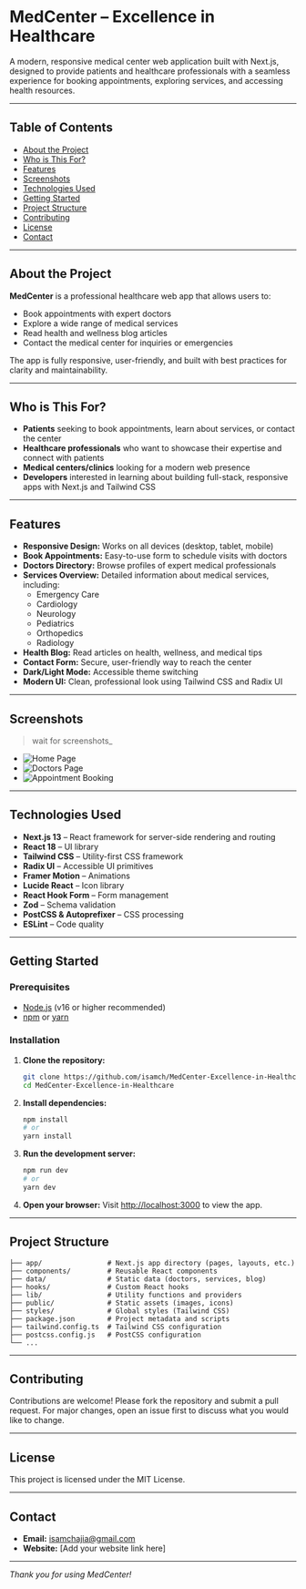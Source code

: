 # MedCenter – Excellence in Healthcare

A modern, responsive medical center web application built with Next.js, designed to provide patients and healthcare professionals with a seamless experience for booking appointments, exploring services, and accessing health resources.

---

## Table of Contents
- [About the Project](#about-the-project)
- [Who is This For?](#who-is-this-for)
- [Features](#features)
- [Screenshots](#screenshots)
- [Technologies Used](#technologies-used)
- [Getting Started](#getting-started)
- [Project Structure](#project-structure)
- [Contributing](#contributing)
- [License](#license)
- [Contact](#contact)

---

## About the Project
**MedCenter** is a professional healthcare web app that allows users to:
- Book appointments with expert doctors
- Explore a wide range of medical services
- Read health and wellness blog articles
- Contact the medical center for inquiries or emergencies

The app is fully responsive, user-friendly, and built with best practices for clarity and maintainability.

---

## Who is This For?
- **Patients** seeking to book appointments, learn about services, or contact the center
- **Healthcare professionals** who want to showcase their expertise and connect with patients
- **Medical centers/clinics** looking for a modern web presence
- **Developers** interested in learning about building full-stack, responsive apps with Next.js and Tailwind CSS

---

## Features
- **Responsive Design:** Works on all devices (desktop, tablet, mobile)
- **Book Appointments:** Easy-to-use form to schedule visits with doctors
- **Doctors Directory:** Browse profiles of expert medical professionals
- **Services Overview:** Detailed information about medical services, including:
  - Emergency Care
  - Cardiology
  - Neurology
  - Pediatrics
  - Orthopedics
  - Radiology
- **Health Blog:** Read articles on health, wellness, and medical tips
- **Contact Form:** Secure, user-friendly way to reach the center
- **Dark/Light Mode:** Accessible theme switching
- **Modern UI:** Clean, professional look using Tailwind CSS and Radix UI

---

## Screenshots
> wait for screenshots_

- ![Home Page](public/screenshots/home.png)
- ![Doctors Page](public/screenshots/doctors.png)
- ![Appointment Booking](public/screenshots/appointment.png)

---

## Technologies Used
- **Next.js 13** – React framework for server-side rendering and routing
- **React 18** – UI library
- **Tailwind CSS** – Utility-first CSS framework
- **Radix UI** – Accessible UI primitives
- **Framer Motion** – Animations
- **Lucide React** – Icon library
- **React Hook Form** – Form management
- **Zod** – Schema validation
- **PostCSS & Autoprefixer** – CSS processing
- **ESLint** – Code quality

---

## Getting Started

### Prerequisites
- [Node.js](https://nodejs.org/) (v16 or higher recommended)
- [npm](https://www.npmjs.com/) or [yarn](https://yarnpkg.com/)

### Installation
1. **Clone the repository:**
   ```bash
   git clone https://github.com/isamch/MedCenter-Excellence-in-Healthcare.git
   cd MedCenter-Excellence-in-Healthcare
   ```
2. **Install dependencies:**
   ```bash
   npm install
   # or
   yarn install
   ```
3. **Run the development server:**
   ```bash
   npm run dev
   # or
   yarn dev
   ```
4. **Open your browser:**
   Visit [http://localhost:3000](http://localhost:3000) to view the app.

---

## Project Structure
```
├── app/                # Next.js app directory (pages, layouts, etc.)
├── components/         # Reusable React components
├── data/               # Static data (doctors, services, blog)
├── hooks/              # Custom React hooks
├── lib/                # Utility functions and providers
├── public/             # Static assets (images, icons)
├── styles/             # Global styles (Tailwind CSS)
├── package.json        # Project metadata and scripts
├── tailwind.config.ts  # Tailwind CSS configuration
├── postcss.config.js   # PostCSS configuration
└── ...
```

---

## Contributing
Contributions are welcome! Please fork the repository and submit a pull request. For major changes, open an issue first to discuss what you would like to change.

---

## License
This project is licensed under the MIT License.

---

## Contact
- **Email:** isamchajia@gmail.com
- **Website:** [Add your website link here]

---

_Thank you for using MedCenter!_ 
